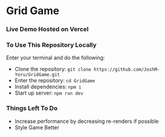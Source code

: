 # Grid Game

### Live Demo Hosted on Vercel


### To Use This Repository Locally

Enter your terminal and do the following:
- Clone the repository: `git clone https://github.com/JoshM-Yoru/GridGame.git`
- Enter the repository: `cd GridGame`
- Install dependencies: `npm i`
- Start up server: `npm run dev`

### Things Left To Do

- Increase performance by decreasing re-renders if possible
- Style Game Better


